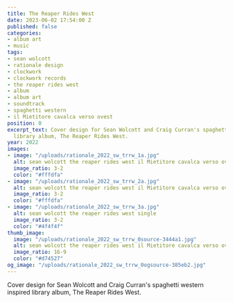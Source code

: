 ```yaml
---
title: The Reaper Rides West
date: 2023-06-02 17:54:00 Z
published: false
categories:
- album art
- music
tags:
- sean wolcott
- rationale design
- clockwork
- clockwork records
- the reaper rides west
- album
- album art
- soundtrack
- spaghetti western
- il Mietitore cavalca verso ovest
position: 0
excerpt_text: Cover design for Sean Wolcott and Craig Curran's spaghetti western inspired
  library album, The Reaper Rides West.
year: 2022
images:
- image: "/uploads/rationale_2022_sw_trrw_1a.jpg"
  alt: sean wolcott the reaper rides west il Mietitore cavalca verso ovest album vinyl
  image_ratio: 3-2
  color: "#fffdfa"
- image: "/uploads/rationale_2022_sw_trrw_2a.jpg"
  alt: sean wolcott the reaper rides west il Mietitore cavalca verso ovest album vinyl
  image_ratio: 3-2
  color: "#fffdfa"
- image: "/uploads/rationale_2022_sw_trrw_3a.jpg"
  alt: sean wolcott the reaper rides west single
  image_ratio: 3-2
  color: "#4f4f4f"
thumb_image:
  image: "/uploads/rationale_2022_sw_trrw_0source-3444a1.jpg"
  alt: sean wolcott the reaper rides west il Mietitore cavalca verso ovest
  image_ratio: 16-9
  color: "#d74527"
og_image: "/uploads/rationale_2022_sw_trrw_0ogsource-385eb2.jpg"
---
```


Cover design for Sean Wolcott and Craig Curran's spaghetti western inspired library album, The Reaper Rides West.